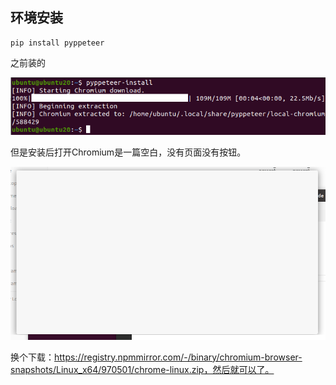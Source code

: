 ## 环境安装

```
pip install pyppeteer
```


之前装的

![](images/Pasted%20image%2020231114162830.png)

但是安装后打开Chromium是一篇空白，没有页面没有按钮。

![](images/Pasted%20image%2020231114163206.png)

换个下载：https://registry.npmmirror.com/-/binary/chromium-browser-snapshots/Linux_x64/970501/chrome-linux.zip，然后就可以了。

